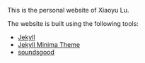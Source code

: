 This is the personal website of Xiaoyu Lu.

The website is built using the following tools:

- [Jekyll](https://jekyllrb.com/)
- [Jekyll Minima Theme](https://github.com/jekyll/minima)
- [soundsgood](https://soundsgood.co)
